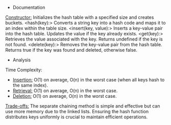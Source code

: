 - Documentation

<Constructor:> Initializes the hash table with a specified size and creates buckets.
<hash(key):> Converts a string key into a hash code and maps it to an index within the table size.
<insert(key, value):> Inserts a key-value pair into the hash table. Updates the value if the key already exists.
<get(key):> Retrieves the value associated with the key. Returns undefined if the key is not found.
<delete(key):> Removes the key-value pair from the hash table. Returns true if the key was found and deleted, otherwise false.

- Analysis

Time Complexity:
- <Insertion:> O(1) on average, O(n) in the worst case (when all keys hash to the same index).
- <Retrieval:> O(1) on average, O(n) in the worst case.
- <Deletion:> O(1) on average, O(n) in the worst case.

<Trade-offs:> The separate chaining method is simple and effective but can use more memory due to the linked lists. Ensuring the hash function distributes keys uniformly is crucial to maintain efficient operations.